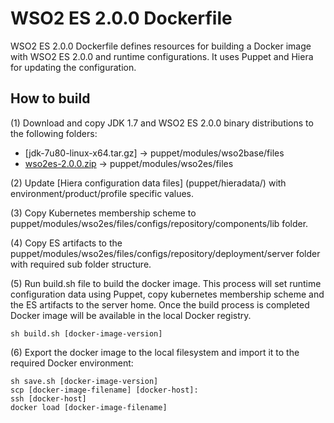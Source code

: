 # WSO2 ES 2.0.0 Dockerfile

WSO2 ES 2.0.0 Dockerfile defines resources for building a Docker image with WSO2 ES 2.0.0 and runtime configurations. It uses Puppet and Hiera for updating the configuration.

## How to build

(1) Download and copy JDK 1.7 and WSO2 ES 2.0.0 binary distributions to the following folders:

* [jdk-7u80-linux-x64.tar.gz] -> puppet/modules/wso2base/files
* [wso2es-2.0.0.zip](http://wso2.com/products/enterprise-store/) -> puppet/modules/wso2es/files

(2) Update [Hiera configuration data files] (puppet/hieradata/) with environment/product/profile specific values.

(3) Copy Kubernetes membership scheme to puppet/modules/wso2es/files/configs/repository/components/lib folder.

(4) Copy ES artifacts to the puppet/modules/wso2es/files/configs/repository/deployment/server folder with required sub folder structure.

(5) Run build.sh file to build the docker image. This process will set runtime configuration data using Puppet, copy kubernetes membership scheme and the ES artifacts to the server home. Once the build process is completed Docker image will be available in the local Docker registry.
````
sh build.sh [docker-image-version]
````

(6) Export the docker image to the local filesystem and import it to the required Docker environment:
````
sh save.sh [docker-image-version]
scp [docker-image-filename] [docker-host]:
ssh [docker-host]
docker load [docker-image-filename]
````
